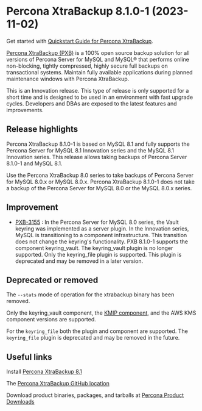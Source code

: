 # Percona XtraBackup 8.1.0-1 (2023-11-02)

Get started with [Quickstart Guide for Percona XtraBackup](..//quickstart-overview.md).

[Percona XtraBackup (PXB)](https://www.percona.com/software/mysql-database/percona-xtrabackup) is a 100% open source backup solution for all versions of Percona Server for MySQL and MySQL® that performs online non-blocking, tightly compressed, highly secure full backups on transactional systems. Maintain fully available applications during planned maintenance windows with Percona XtraBackup.

This is an Innovation release. This type of release is only supported for a short time and is designed to be used in an environment with fast upgrade cycles. Developers and DBAs are exposed to the latest features and improvements.

## Release highlights

Percona XtraBackup 8.1.0-1 is based on MySQL 8.1 and fully supports the Percona Server for MySQL 8.1 Innovation series and the MySQL 8.1 Innovation series. This release allows taking backups of Percona Server 8.1.0-1 and MySQL 8.1.

Use the Percona XtraBackup 8.0 series to take backups of Percona Server for MySQL 8.0.x or MySQL 8.0.x. Percona XtraBackup 8.1.0-1 does not take a backup of the Percona Server for MySQL 8.0 or the MySQL 8.0.x series.

## Improvement

* [PXB-3155] : In the Percona Server for MySQL 8.0 series, the Vault keyring was implemented as a server plugin. In the Innovation series, MySQL is transitioning to a component infrastructure. This transition does not change the keyring's functionality. PXB 8.1.0-1 supports the component keyring_vault. The keyring_vault plugin is no longer supported. Only the keyring_file plugin is supported. This plugin is deprecated and may be removed in a later version.

## Deprecated or removed

The `--stats` mode of operation for the xtrabackup binary has been removed.

Only the keyring_vault component, the [KMIP component], and the AWS KMS component versions are supported.

For the `keyring_file` both the plugin and component are supported. The `keyring_file` plugin is deprecated and may be removed in the future.

## Useful links

Install [Percona XtraBackup 8.1](..//installation.md)

The [Percona XtraBackup GitHub location](https://github.com/percona/percona-xtrabackup)

Download product binaries, packages, and tarballs at [Percona Product Downloads](https://www.percona.com/downloads)

[Percona XtraBackup 8.1]: https://docs.percona.com/percona-xtrabackup/inno-release/

[PXB-3155]: https://jira.percona.com/browse/PXB-3155
[KMIP component]: ../encrypted-innodb-tablespace-backups.md#use-the-key-management-interoperability-protocol-kmip

